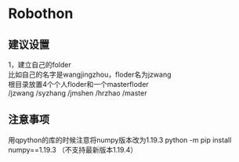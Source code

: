 # Robothon

## 建议设置

1，建立自己的folder  
比如自己的名字是wangjingzhou，floder名为jzwang  
根目录放置4个个人floder和一个masterfloder  
/jzwang
/syzhang
/jmshen
/hrzhao
/master

## 注意事项
用qpython的库的时候注意将numpy版本改为1.19.3
python -m pip install numpy==1.19.3
（不支持最新版本1.19.4）
